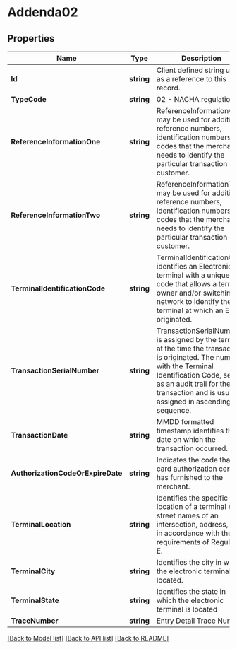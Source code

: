 # Addenda02

## Properties

Name | Type | Description | Notes
------------ | ------------- | ------------- | -------------
**Id** | **string** | Client defined string used as a reference to this record. | [optional] 
**TypeCode** | **string** | 02 - NACHA regulations | [optional] 
**ReferenceInformationOne** | **string** | ReferenceInformationOne may be used for additional reference numbers, identification numbers, or codes that the merchant needs to identify the particular transaction or customer.  | [optional] 
**ReferenceInformationTwo** | **string** | ReferenceInformationTwo  may be used for additional reference numbers, identification numbers, or codes that the merchant needs to identify the particular transaction or customer.  | [optional] 
**TerminalIdentificationCode** | **string** | TerminalIdentificationCode identifies an Electronic terminal with a unique code that allows a terminal owner and/or switching network to identify the terminal at which an Entry originated.  | [optional] 
**TransactionSerialNumber** | **string** | TransactionSerialNumber is assigned by the terminal at the time the transaction is originated.  The number, with the Terminal Identification Code, serves as an audit trail for the transaction and is usually assigned in ascending sequence.  | [optional] 
**TransactionDate** | **string** | MMDD formatted timestamp identifies the date on which the transaction occurred. | [optional] 
**AuthorizationCodeOrExpireDate** | **string** | Indicates the code that a card authorization center has furnished to the merchant. | [optional] 
**TerminalLocation** | **string** | Identifies the specific location of a terminal (i.e., street names of an intersection, address, etc.) in accordance with the requirements of Regulation E. | [optional] 
**TerminalCity** | **string** | Identifies the city in which the electronic terminal is located. | [optional] 
**TerminalState** | **string** | Identifies the state in which the electronic terminal is located | [optional] 
**TraceNumber** | **string** | Entry Detail Trace Number | [optional] 

[[Back to Model list]](../README.md#documentation-for-models) [[Back to API list]](../README.md#documentation-for-api-endpoints) [[Back to README]](../README.md)


